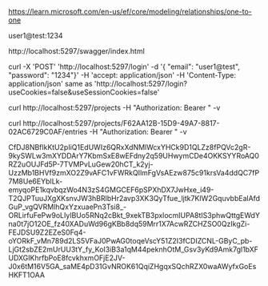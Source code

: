 
https://learn.microsoft.com/en-us/ef/core/modeling/relationships/one-to-one

user1@test:1234

http://localhost:5297/swagger/index.html

curl -X 'POST' 'http://localhost:5297/login' -d '{ "email": "user1@test", "password": "1234"}' -H 'accept: application/json' -H 'Content-Type: application/json'
same as 'http://localhost:5297/login?useCookies=false&useSessionCookies=false'

curl http://localhost:5297/projects -H "Authorization: Bearer " -v

curl http://localhost:5297/projects/F62AA12B-15D9-49A7-8817-02AC6729C0AF/entries -H "Authorization: Bearer " -v


CfDJ8NBflkKtU2pIiQ1EdUWIz6QRxXdNMlWcxYHCk9D1QLZz8fPQVc2gR-9kySWLw3mXYDDArY7KbmSxE8wEFdny2q59UHwymCDe4OKKSYYRoAQ0RZ2uOUJFd5P-7TVMPvLuGew20hCT_k2yj-UzzMb1BHVf9zmXO2Z9vAFC1vFWRkQIlmFgVsAEzw875c91krsVa4ddQC7fP7M8Ue6EYbILk-emyqoPE1kqvbqzWo4N3zS4GMGCEF6pSPXhDX7JwHxe_i49-T2QJPTuuJXgXKsnvJW3hBRlbHr2avp3XK3QyTfue_ljtk7KIW2GquvbbEalAfdGuP_vgQVRMlhQxYzxuaePn3Tsi8_-ORLirfuFePw9oLIylBUo5RNq2cBkt_9xekTB3pxlocmIUPA8tIS3phwQttgEWdYna0t7jO12OE_fz40XADuWd96gKBb8dq59Mrr1X7AcwRZCHZSO0QzIkgZi-FEJDSU9Z2EZeS0Fq4-oYORkF_vMn789d2LS5VFaJ0PwAG0toqeVscY51Z2I3fCDIZCNL-GByC_pb-LjGt2sbZE2mUrUU3tY_fy_KoI3iB3a1qM44peknhOtM_Gsv3yKd9Amk7gl1bXFUDXGIKhrfbPoE8fcvkhxmOFjE2JV-J0x6tM16V5GA_saME4pD31GvNROK61QqiZHgqxSQchRZX0waAWyfxGoEsHKFT1OAA

